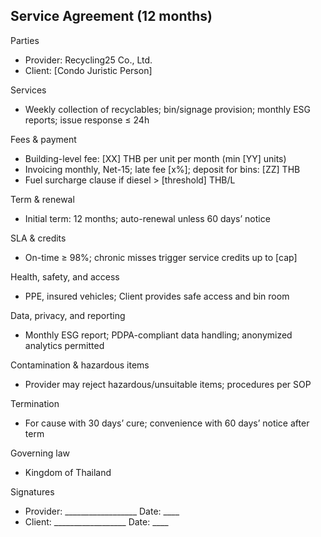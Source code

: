 ## Service Agreement (12 months)

Parties
- Provider: Recycling25 Co., Ltd.
- Client: [Condo Juristic Person]

Services
- Weekly collection of recyclables; bin/signage provision; monthly ESG reports; issue response ≤ 24h

Fees & payment
- Building-level fee: [XX] THB per unit per month (min [YY] units)
- Invoicing monthly, Net-15; late fee [x%]; deposit for bins: [ZZ] THB
- Fuel surcharge clause if diesel > [threshold] THB/L

Term & renewal
- Initial term: 12 months; auto-renewal unless 60 days’ notice

SLA & credits
- On-time ≥ 98%; chronic misses trigger service credits up to [cap]

Health, safety, and access
- PPE, insured vehicles; Client provides safe access and bin room

Data, privacy, and reporting
- Monthly ESG report; PDPA-compliant data handling; anonymized analytics permitted

Contamination & hazardous items
- Provider may reject hazardous/unsuitable items; procedures per SOP

Termination
- For cause with 30 days’ cure; convenience with 60 days’ notice after term

Governing law
- Kingdom of Thailand

Signatures
- Provider: __________________  Date: ____
- Client:   __________________  Date: ____



